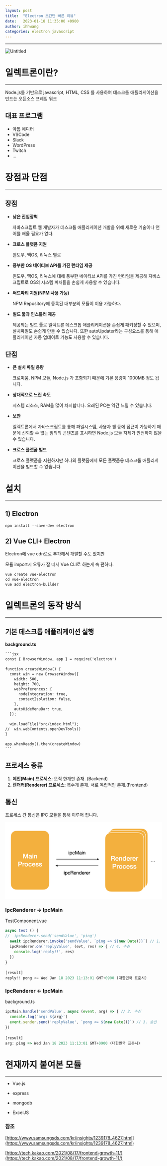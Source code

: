 ```yaml
---
layout: post
title:  "Electron 초간단 빠른 리뷰"
date:   2023-01-18 11:35:00 +0900
author: ihhwang
categories: electron javascript
---
```

<hr/>

![Untitled](https://camo.githubusercontent.com/2ef2a441f9eaa1aca489796981cfa851d9388e08209b08e57526a06b4e604a57/68747470733a2f2f656c656374726f6e6a732e6f72672f696d616765732f656c656374726f6e2d6c6f676f2e737667)
# 일렉트론이란?

---
Node.js를 기반으로 javascript, HTML, CSS 를 사용하여 데스크톱 애플리케이션을 만드는 오픈소스 프레임 워크

## 대표 프로그램


- 아톰 에디터
- VSCode
- Slack
- WordPress
- Twitch
- ...

# 장점과 단점

---

## 장점

- **낮은 진입장벽**

  자바스크립트 웹 개발자가 데스크톱 애플리케이션 개발을 위해 새로운 기술이나 언어를 배울 필요가 없다.

- **크로스 플랫폼 지원**

  윈도우, 맥OS, 리눅스 별로

- **풍부한 OS 네이티브 API를 가진 런타임 제공**

  윈도우, 맥OS, 리눅스에 대해 풍부한 네이티브 API를 가진 런타임을 제공해 자바스크립트로 OS의 시스템 피처들을 손쉽게 사용할 수 있습니다.

- **써드파티 지원(NPM 사용 가능)**

  NPM Repository에 등록된 대부분의 모듈이 이용 가능하다.

- **빌드 툴과 인스톨러 제공**

  제공되는 빌드 툴로 일렉트론 데스크톱 애플리케이션을 손쉽게 패키징할 수 있으며, 설치파일도 손쉽게 만들 수 있습니다. 또한 autoUpdater라는 구성요소를 통해 애플리케이션 자동 업데이트 기능도 사용할 수 있습니다.


## 단점

- **큰 설치 파일 용량**

  크로미움, NPM 모듈, Node.js 가 포함되기 때문에 기본 용량이 1000MB 정도 됩니다.

- **상대적으로 느린 속도**

  시스템 리소스, RAM을 많이 차지합니다. 오래된 PC는 약간 느릴 수 있습니다.

- **보안**

  일렉트론에서 자바스크립트를 통해 파일시스템, 사용자 쉘 등에 접근이 가능하기 때문에 신뢰할 수 없는 임의의 콘텐츠를 표시하면 Node.js 모듈 자체가 안전하지 않을 수 있습니다.

- **크로스 플랫폼 빌드**

  크로스 플랫폼을 지원하지만 하나의 플랫폼에서 모든 플랫폼용 데스크톱 애플리케이션을 빌드할 수 없습니다.

# 설치

---

## 1) Electron

```
npm install --save-dev electron
```

## 2) Vue CLI+ Electron

Electron에 vue cdn으로 추가해서 개발할 수도 있지만

모듈 import시 오류가 잘 떠서 Vue CLI로 하는게 속 편하다.

```
vue create vue-electron
cd vue-electron
vue add electron-builder
```

# 일렉트론의 동작 방식

---

## 기본 데스크톱 애플리케이션 실행

  **background.ts**

    ```jsx
    const { BrowserWindow, app } = require('electron')
    
    function createWindow() {
      const win = new BrowserWindow({
        width: 500,
        height: 700,
        webPreferences: {
          nodeIntegration: true,
          contextIsolation: false,
        },
        autoHideMenuBar: true,
      });
    
      win.loadFile("src/index.html");
    //  win.webContents.openDevTools()
    }
    
    app.whenReady().then(createWindow)
    ```

## 프로세스 종류

1. **메인(Main) 프로세스**: 오직 한개만 존재. (Backend)
2. **렌더러(Renderer) 프로세스**: 복수개 존재. 서로 독립적인 존재.(Frontend)

## 통신

프로세스 간 통신은 IPC 모듈을 통해 이루어 집니다.

![03-18.png](/assets/images/ihhwang/03-18.png)
### IpcRenderer → IpcMain

TestComponent.vue

```jsx
async test () {
//  ipcRenderer.send('sendValue', 'ping')
  await ipcRenderer.invoke('sendValue', `ping => ${new Date()}`) // 1. 송신
  ipcRenderer.on('replyValue', (evt, res) => { // 4. 수신
    console.log('reply!!', res)
  })
}

[result]
reply!! pong <= Wed Jan 18 2023 11:13:01 GMT+0900 (대한민국 표준시)
```

### IpcRenderer ← IpcMain

background.ts

```jsx
ipcMain.handle('sendValue', async (event, arg) => { // 2. 수신
  console.log(`arg: ${arg}`)
  event.sender.send('replyValue', `pong <= ${new Date()}`) // 3. 송신
})

[result]
arg: ping => Wed Jan 18 2023 11:13:01 GMT+0900 (대한민국 표준시)
```


# 현재까지 붙여본 모듈

---

* Vue.js

* express

* mongodb

* ExcelJS


### 참조

[https://www.samsungsds.com/kr/insights/1239178_4627.html](https://www.samsungsds.com/kr/insights/1239178_4627.html)

[https://tech.kakao.com/2021/08/17/frontend-growth-11/](https://tech.kakao.com/2021/08/17/frontend-growth-11/)